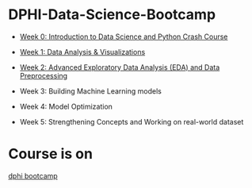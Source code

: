 # DPHI-Data-Science-Bootcamp
* [Week 0: Introduction to Data Science and Python Crash Course](https://github.com/Jorshuare/DPHI-Data-Science-Bootcamp/tree/main/Week%200:%20Introduction%20to%20Data%20Science%20and%20Python%20Crash%20Course)

* [Week 1: Data Analysis & Visualizations](https://github.com/Jorshuare/DPHI-Data-Science-Bootcamp/tree/main/Week%201:%20Data%20Analysis%20%26%20Visualizations)

* [Week 2: Advanced Exploratory Data Analysis (EDA) and Data Preprocessing](https://github.com/Jorshuare/DPHI-Data-Science-Bootcamp/tree/main/Week%202:%20Advanced%20Exploratory%20Data%20Analysis%20(EDA)%20and%20Data%20Preprocessing)

* Week 3: Building Machine Learning models

* Week 4: Model Optimization

* Week 5: Strengthening Concepts and  Working on real-world dataset

# Course is on 
[dphi bootcamp](https://dphi.tech/bootcamps/5-week-data-science-bootcamp)
